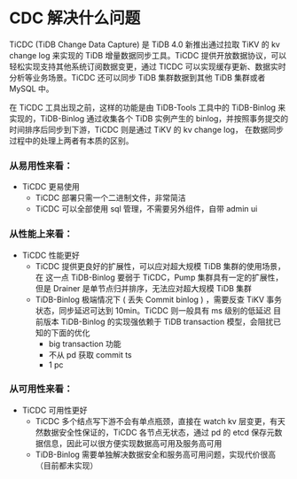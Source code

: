 # CDC 解决什么问题


TiCDC (TiDB Change Data Capture) 是 TiDB 4.0 新推出通过拉取 TiKV 的 kv change log 来实现的 TiDB 增量数据同步工具。TiCDC 提供开放数据协议，可以轻松实现支持其他系统订阅数据变更，通过 TICDC 可以实现缓存更新、数据实时分析等业务场景。TiCDC 还可以同步 TiDB 集群数据到其他 TiDB 集群或者 MySQL 中。

在 TiCDC 工具出现之前，这样的功能是由 TiDB-Tools 工具中的 TiDB-Binlog 来实现的，TiDB-Binlog 通过收集各个 TiDB 实例产生的 binlog，并按照事务提交的时间排序后同步到下游，TiCDC 则是通过 TiKV 的 kv change log， 在数据同步过程中的处理上两者有本质的区别。

### 从易用性来看：
+ TiCDC 更易使用
	+ TiCDC 部署只需一个二进制文件，非常简洁
	+ TiCDC 可以全部使用 sql 管理，不需要另外组件，自带 admin ui

### 从性能上来看：
+ TiCDC 性能更好
	+ TiCDC 提供更良好的扩展性，可以应对超大规模 TiDB 集群的使用场景，在 这一点 TiDB-Binlog 要弱于 TiCDC，Pump 集群具有一定的扩展性，但是 Drainer 是单节点归并排序，无法应对超大规模 TiDB 集群
	+ TiDB-Binlog 极端情况下 ( 丢失 Commit binlog ) ，需要反查 TiKV 事务状态，同步延迟可达到 10min。TiCDC 则一般具有 ms 级别的低延迟
目前版本 TiDB-Binlog 的实现强依赖于 TiDB transaction 模型，会阻扰已知的下面的优化
		+ big transaction 功能
		+ 不从 pd 获取 commit ts
		+ 1 pc

### 从可用性来看：
+ TiCDC 可用性更好
	+ TiCDC 多个结点写下游不会有单点瓶颈，直接在 watch kv 层变更，有天然数据安全性保证的，TiCDC 各节点无状态，通过 pd 的 etcd 保存元数据信息，因此可以很方便实现数据高可用及服务高可用
	+ TiDB-Binlog 需要单独解决数据安全和服务高可用问题，实现代价很高（目前都未实现）
